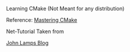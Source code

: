 Learning CMake (Not Meant for any distribution)

Reference:
    [Mastering CMake][1]

Net-Tutorial Taken from

[John Lamps Blog][2]

[1]: http://www.amazon.com/Mastering-CMake-Ken-Martin/dp/1930934262
[2]: http://johnlamp.net/cmake-tutorial-1-getting-started.html
